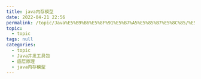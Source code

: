 ```yaml
---
title: java内存模型
date: 2022-04-21 22:56
permalink: /topic/Java%E5%B9%B6%E5%8F%91%E5%B7%A5%E5%85%B7%E5%8C%85/%E5%BA%95%E5%B1%82%E5%8E%9F%E7%90%86/java%E5%86%85%E5%AD%98%E6%A8%A1%E5%9E%8B
topic: 
  - topic
tags: null
categories: 
  - topic
  - Java并发工具包
  - 底层原理
  - java内存模型
---
```

　　
